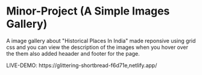 # Minor-Project (A Simple Images Gallery)

A image gallery about "Historical Places In India" made reponsive using grid css and you can view the description of the images when you hover over the them also added heaader and footer for the page.


LIVE-DEMO: https://glittering-shortbread-f6d71e,netlify.app/
